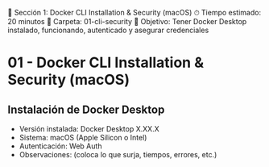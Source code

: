 🧩 Sección 1: Docker CLI Installation & Security (macOS)
⏱ Tiempo estimado: 20 minutos
📁 Carpeta: 01-cli-security
📓 Objetivo: Tener Docker Desktop instalado, funcionando, autenticado y asegurar credenciales

# 01 - Docker CLI Installation & Security (macOS)

## Instalación de Docker Desktop
- Versión instalada: Docker Desktop X.XX.X
- Sistema: macOS (Apple Silicon o Intel)
- Autenticación: Web Auth
- Observaciones: (coloca lo que surja, tiempos, errores, etc.)
